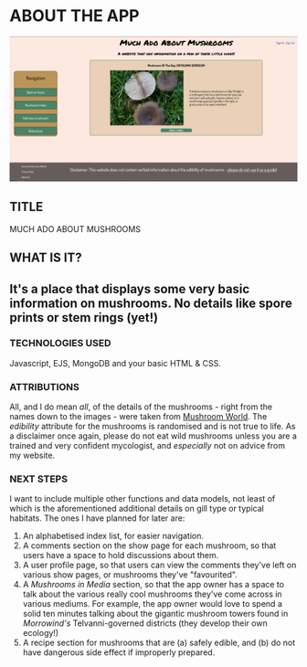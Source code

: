 <h1>ABOUT THE APP</h1>

![A screenshot of the app's landing page](./images/muchAdoAboutMushroomsLP.png)



<h2>TITLE</h2>
MUCH ADO ABOUT MUSHROOMS

<h2>WHAT IS IT?<h2>
It's a place that displays some very basic information on mushrooms. No details like spore prints or stem rings (yet!) 

<h3>TECHNOLOGIES USED</h3>
Javascript, EJS, MongoDB and your basic HTML & CSS.

<h3>ATTRIBUTIONS</h3>
All, and I do mean <i>all</i>, of the details of the mushrooms - right from the names down to the images - were taken from <a href="https://www.mushroom.world/">Mushroom World</a>. The <i>edibility</i> attribute for the mushrooms is randomised and is not true to life. As a disclaimer once again, please do not eat wild mushrooms unless you are a trained and very confident mycologist, and <i>especially</i> not on advice from my website.

<h3>NEXT STEPS</h3>
I want to include multiple other functions and data models, not least of which is the aforementioned additional details on gill type or typical habitats. The ones I have planned for later are:
<ol>
<li>An alphabetised index list, for easier navigation.</li>
<li>A comments section on the show page for each mushroom, so that users have a space to hold discussions about them.</li>
<li>A user profile page, so that users can view the comments they've left on various show pages, or mushrooms they've "favourited".</li>
<li>A <i>Mushrooms in Media</i> section, so that the app owner has a space to talk about the various really cool mushrooms they've come across in various mediums. For example, the app owner would love to spend a solid ten minutes talking about the gigantic mushroom towers found in <i>Morrowind's</i> Telvanni-governed districts (they develop their own ecology!)</li>
<li>A recipe section for mushrooms that are (a) safely edible, and (b) do not have dangerous side effect if improperly prepared.</li>
</ol>

